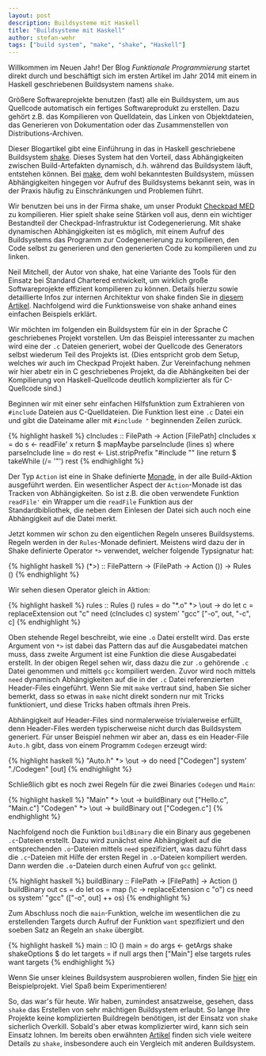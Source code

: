 ```yaml
---
layout: post
description: Buildsysteme mit Haskell
title: "Buildsysteme mit Haskell"
author: stefan-wehr
tags: ["build system", "make", "shake", "Haskell"]
---
```


Willkommen im Neuen Jahr! Der Blog *Funktionale Programmierung* startet direkt
durch und beschäftigt sich im ersten Artikel im Jahr 2014 mit einem
in Haskell geschriebenen Buildsystem namens `shake`.

Größere Softwareprojekte benutzen (fast) alle ein Buildsystem, um aus Quellcode
automatisch ein fertiges Softwareprodukt zu erstellen. Dazu gehört z.B.
das Kompilieren von Quelldatein, das Linken von Objektdateien, das Generieren
von Dokumentation oder das Zusammenstellen von Distributions-Archiven.

Dieser Blogartikel gibt eine Einführung in das in Haskell geschriebene Buildsystem
[shake](http://community.haskell.org/~ndm/shake/). Dieses System hat den Vorteil, 
dass Abhängigkeiten
zwischen Build-Artefakten dynamisch, d.h. während das Buildsystem läuft, entstehen können.
Bei [make](http://www.gnu.org/software/make/), dem wohl bekanntesten Buildsystem, müssen Abhängigkeiten hingegen
vor Aufruf des Buildsystems bekannt sein, was in der Praxis häufig zu Einschränkungen
und Problemen führt.

Wir benutzen bei uns in der Firma shake, um unser Produkt 
[Checkpad MED](/2013/07/17/medizin-funktional.html) zu kompilieren. Hier spielt
shake seine Stärken voll aus, denn ein wichtiger Bestandteil der Checkpad-Infrastruktur
ist Codegenerierung. Mit shake dynamischen Abhängigkeiten ist es möglich, mit einem Aufruf des
Buildsystems das Programm zur Codegenerierung zu kompilieren, den Code selbst zu generieren
und den generierten Code zu kompilieren und zu linken. 

Neil Mitchell, der Autor von shake, hat eine Variante des Tools für den Einsatz
bei Standard Chartered entwickelt, um wirklich große Softwareprojekte effizient
kompilieren zu können. Details hierzu sowie detaillierte Infos zur internen
Architektur von shake finden Sie in [diesem Artikel](http://community.haskell.org/~ndm/downloads/paper-shake_before_building-10_sep_2012.pdf).
Nachfolgend wird die Funktionsweise von shake anhand eines einfachen Beispiels
erklärt.

<!-- more start -->

Wir möchten im folgenden ein Buildsystem für ein in der Sprache C geschriebenes
Projekt vorstellen. Um das Beispiel interessanter zu machen wird eine der `.c` Dateien
generiert, wobei der Quellcode des Generators selbst wiederum Teil des Projekts
ist. (Dies entspricht grob dem Setup, welches wir auch im Checkpad Projekt haben.
Zur Vereinfachung nehmen wir hier abetr ein in C geschriebenes Projekt, da
die Abhängkeiten bei der Kompilierung von Haskell-Quellcode deutlich komplizierter
als für C-Quellcode sind.)

Beginnen wir mit einer sehr einfachen Hilfsfunktion zum Extrahieren von `#include` Dateien
aus C-Quelldateien. Die Funktion liest eine `.c` Datei ein und gibt die Dateiname
aller mit `#include "` beginnenden Zeilen zurück.

{% highlight haskell %}
cIncludes :: FilePath -> Action [FilePath]
cIncludes x =
    do s <- readFile' x
       return $ mapMaybe parseInclude (lines s)
    where
      parseInclude line =
          do rest <- List.stripPrefix "#include \"" line
             return $ takeWhile (/= '"') rest
{% endhighlight %}

Der Typ `Action` ist eine in Shake definierte [Monade](/2013/04/18/haskell-monaden.html),
in der alle Build-Aktion ausgeführt werden. Ein wesentlicher Aspect der `Action`-Monade
ist das Tracken von Abhängigkeiten. So ist z.B. die oben verwendete Funktion `readFile'`
ein Wrapper um die `readFile` Funktion aus der Standardbibliothek, die neben
dem Einlesen der Datei sich auch noch eine Abhängigkeit auf die Datei merkt.

Jetzt kommen wir schon zu den eigentlichen Regeln unseres Buildsystems. Regeln
werden in der `Rules`-Monade definiert. Meistens wird dazu der in Shake definierte Operator
`*>` verwendet, welcher folgende Typsignatur hat:

{% highlight haskell %}
(*>) :: FilePattern -> (FilePath -> Action ()) -> Rules ()
{% endhighlight %}

Wir sehen diesen Operator gleich in Aktion:

{% highlight haskell %}
rules :: Rules ()
rules =
    do "*.o" *> \out ->
           do let c = replaceExtension out "c"
              need (cIncludes c)
              system' "gcc" ["-o", out, "-c", c]
{% endhighlight %}

Oben stehende Regel beschreibt, wie eine `.o` Datei erstellt wird. Das erste Argument von `*>`
ist dabei das Pattern das auf die Ausgabedatei matchen muss, dass zweite Argument ist eine
Funktion die diese Ausgabedatei erstellt. In der obigen Regel sehen wir, dass dazu die zur `.o`
gehörende `.c` Datei genommen und mittels `gcc` kompiliert werden. Zuvor wird noch mittels
`need` dynamisch Abhängigkeiten auf die in der `.c` Datei referenzierten Header-Files 
eingeführt. Wenn Sie mit `make` vertraut sind, haben Sie sicher bemerkt, dass so etwas in
`make` nicht direkt sondern nur mit Tricks funktioniert, und diese Tricks haben oftmals 
ihren Preis.

Abhängigkeit auf Header-Files sind normalerweise trivialerweise erfüllt, denn Header-Files
werden typischerweise nicht durch das Buildsystem generiert. Für unser Beispiel nehmen wir aber
an, dass es ein Header-File `Auto.h` gibt, dass von einem Programm `Codegen` erzeugt wird:

{% highlight haskell %}
       "Auto.h" *> \out ->
           do need ["Codegen"]
              system' "./Codegen" [out]
{% endhighlight %}

Schließlich gibt es noch zwei Regeln für die zwei Binaries `Codegen` und `Main`:

{% highlight haskell %}
       "Main" *> \out -> buildBinary out ["Hello.c", "Main.c"]
       "Codegen" *> \out -> buildBinary out ["Codegen.c"]
{% endhighlight %}

Nachfolgend noch die Funktion `buildBinary` die ein Binary aus gegebenen `.c`-Dateien erstellt.
Dazu wird zunächst eine Abhängigkeit auf die entsprechenden `.o`-Dateien mittels `need` spezifiziert,
was dazu führt dass die `.c`-Dateien mit Hilfe der ersten Regel in `.o`-Dateien kompiliert werden.
Dann werden die `.o`-Dateien durch einen Aufruf von `gcc` gelinkt.

{% highlight haskell %}
buildBinary :: FilePath -> [FilePath] -> Action ()
buildBinary out cs =
    do let os = map (\c -> replaceExtension c "o") cs
       need os
       system' "gcc" (["-o", out] ++ os)
{% endhighlight %}

Zum Abschluss noch die `main`-Funktion, welche im wesentlichen die zu erstellenden Targets
durch Aufruf der Funktion `want` spezifiziert und den soeben Satz an Regeln an `shake` übergibt.

{% highlight haskell %}
main :: IO ()
main =
    do args <- getArgs
       shake shakeOptions $
          do let targets = if null args then ["Main"] else targets
             rules
             want targets
{% endhighlight %}

Wenn Sie unser kleines Buildsystem ausprobieren wollen, finden Sie [hier](/files/build-system-haskell)
ein Beispielprojekt. Viel Spaß beim Experimentieren!

So, das war's für heute. Wir haben, zumindest ansatzweise, gesehen,
dass `shake` das Erstellen von sehr mächtigen
Buildsystem erlaubt. So lange Ihre Projekte keine komplizierten Buildregeln
benötigen, ist der Einsatz von `shake` sicherlich Overkill. Sobald's aber
etwas komplizierter wird, kann sich sein Einsatz lohnen. Im bereits
oben erwähnten [Artikel](http://community.haskell.org/~ndm/downloads/paper-shake_before_building-10_sep_2012.pdf) 
finden sich viele weitere Details zu `shake`, insbesondere auch ein
Vergleich mit anderen Buildsystem.

